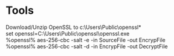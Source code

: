 # Tools

Download/Unzip OpenSSL to c:\Users\Public\openssl\*<BR/>
set openssl=C:\Users\Public\openssl\openssl.exe<BR/>
%openssl% aes-256-cbc -salt -e -in SourceFile -out EncrypFile<BR/>
%openssl% aes-256-cbc -salt -d -in EncrypFile -out DecryptFile<BR/>

